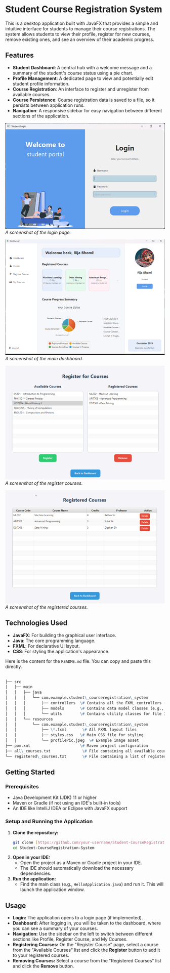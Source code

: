 # Student Course Registration System

This is a desktop application built with JavaFX that provides a simple and intuitive interface for students to manage their course registrations. The system allows students to view their profile, register for new courses, remove existing ones, and see an overview of their academic progress.

## Features

-   **Student Dashboard**: A central hub with a welcome message and a summary of the student's course status using a pie chart.
-   **Profile Management**: A dedicated page to view and potentially edit student profile information.
-   **Course Registration**: An interface to register and unregister from available courses.
-   **Course Persistence**: Course registration data is saved to a file, so it persists between application runs.
-   **Navigation**: A responsive sidebar for easy navigation between different sections of the application.

![LoginPage Screenshot](screenshots/loginnnnnnnnnn.png)  
_A screenshot of the login page._

![Dashboard Screenshot](screenshots/dashboardd.png)  
_A screenshot of the main dashboard._

![RegisterCourse Screenshot](screenshots/Registercourseeeeeeeeee.png)  
_A screenshot of the register courses._

![ViewCourses Screenshot](screenshots/Mycourse.png)  
_A screenshot of the registered courses._

## Technologies Used

-   **JavaFX**: For building the graphical user interface.
-   **Java**: The core programming language.
-   **FXML**: For declarative UI layout.
-   **CSS**: For styling the application's appearance.

Here is the content for the `README.md` file. You can copy and paste this directly.

```markdown

├── src
│   ├── main
│   │   ├── java
│   │   │   └── com.example.student\_courseregistration\_system
│   │   │       ├── controllers  \# Contains all the FXML controllers (e.g., DashboardController)
│   │   │       ├── models       \# Contains data model classes (e.g., Student, Course)
│   │   │       └── utils        \# Contains utility classes for file I/O (e.g., DataManager)
│   │   └── resources
│   │       └── com.example.student\_courseregistration\_system
│   │           ├── \*.fxml       \# All FXML layout files
│   │           ├── styles.css   \# Main CSS file for styling
│   │           └── profilePic.jpeg  \# Example image asset
├── pom.xml                      \# Maven project configuration
├── all\_courses.txt              \# File containing all available courses
└── registered\_courses.txt       \# File containing a list of registered courses for persistence
```
## Getting Started

### Prerequisites

-   Java Development Kit (JDK) 11 or higher
-   Maven or Gradle (if not using an IDE's built-in tools)
-   An IDE like IntelliJ IDEA or Eclipse with JavaFX support

### Setup and Running the Application

1.  **Clone the repository:**
    ```bash
    git clone [https://github.com/your-username/Student-CourseRegistration-System.git](https://github.com/your-username/Student-CourseRegistration-System.git)
    cd Student-CourseRegistration-System
    ```
2.  **Open in your IDE:**
    * Open the project as a Maven or Gradle project in your IDE.
    * The IDE should automatically download the necessary dependencies.
3.  **Run the application:**
    * Find the main class (e.g., `HelloApplication.java`) and run it. This will launch the application window.

## Usage

-   **Login:** The application opens to a login page (if implemented).
-   **Dashboard:** After logging in, you will be taken to the dashboard, where you can see a summary of your courses.
-   **Navigation:** Use the sidebar on the left to switch between different sections like Profile, Register Course, and My Courses.
-   **Registering Courses:** On the "Register Course" page, select a course from the "Available Courses" list and click the **Register** button to add it to your registered courses.
-   **Removing Courses:** Select a course from the "Registered Courses" list and click the **Remove** button.

